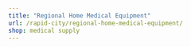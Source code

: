 ```yaml
---
title: "Regional Home Medical Equipment"
url: /rapid-city/regional-home-medical-equipment/
shop: medical supply
---
```

